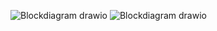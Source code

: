 ![Blockdiagram drawio](https://user-images.githubusercontent.com/57836094/133742845-e55e359b-5b8f-4aa6-a6f9-0b544f0ed014.png)
![Blockdiagram drawio](https://user-images.githubusercontent.com/57836094/133742869-b51471ed-ab75-4e66-ad00-7a38955ee004.png)
